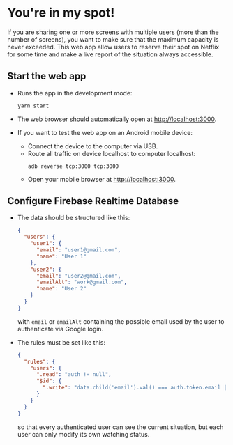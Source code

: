 # You're in my spot!

If you are sharing one or more screens with multiple users (more than the number of screens), you want to make sure that the maximum capacity is never exceeded. This web app allow users to reserve their spot on Netflix for some time and make a live report of the situation always accessible.

## Start the web app

- Runs the app in the development mode:
  ```bash
  yarn start
  ```
- The web browser should automatically open at [http://localhost:3000](http://localhost:3000).
- If you want to test the web app on an Android mobile device:

  - Connect the device to the computer via USB.
  - Route all traffic on device localhost to computer localhost:
    ```
    adb reverse tcp:3000 tcp:3000
    ```
  - Open your mobile browser at [http://localhost:3000](http://localhost:3000).

## Configure Firebase Realtime Database

- The data should be structured like this:

  ```json
  {
    "users": {
      "user1": {
        "email": "user1@gmail.com",
        "name": "User 1"
      },
      "user2": {
        "email": "user2@gmail.com",
        "emailAlt": "work@gmail.com",
        "name": "User 2"
      }
    }
  }
  ```

  with `email` or `emailAlt` containing the possible email used by the user to authenticate via Google login.

- The rules must be set like this:
  ```json
  {
    "rules": {
      "users": {
        ".read": "auth != null",
        "$id": {
          ".write": "data.child('email').val() === auth.token.email || data.child('emailAlt').val() === auth.token.email"
        }
      }
    }
  }
  ```
  so that every authenticated user can see the current situation, but each user can only modify its own watching status.
